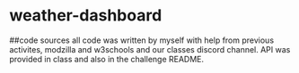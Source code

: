 # weather-dashboard
##code sources
all code was written by myself with help from previous activites, modzilla and w3schools and our classes discord channel. 
API was provided in class and also in the challenge README. 
